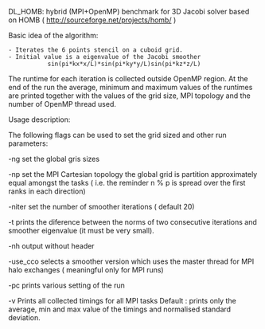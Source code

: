 DL_HOMB: hybrid (MPI+OpenMP) benchmark for 3D Jacobi solver
  based on HOMB ( http://sourceforge.net/projects/homb/ )

Basic idea of the algorithm:

	- Iterates the 6 points stencil on a cuboid grid.
	- Initial value is a eigenvalue of the Jacobi smoother
               sin(pi*kx*x/L)*sin(pi*ky*y/L)sin(pi*kz*z/L)

The runtime for each iteration is collected outside OpenMP region. 
At the end of the run the average, minimum and maximum values of
the runtimes are printed together with the values of the grid size,
 MPI topology and the number of OpenMP thread used.
        
Usage description:

The following flags can be used to set the grid sized and other run parameters:

-ng <nx> <ny> <nz>       set the global gris sizes
                         

-np <px> <py> <pz>       set the MPI Cartesian topology
                         the global  grid is partition approximately equal
                         amongst the tasks ( i.e. the reminder  n<d> % p<d> is 
                         spread over the first ranks in each direction)

-niter <n>               set the number of smoother iterations ( default 20)

-t                       prints the diference between the norms of two consecutive
			 iterations and smoother eigenvalue (it must be very small).

-nh                      output without header

-use_cco                 selects a smoother version which uses the master thread
                         for MPI halo exchanges ( meaningful only for MPI runs)

-pc                      prints various setting of the run

-v                       Prints all collected timings for all MPI tasks
                         Default : prints only the average, min and max value of the timings 
                         and normalised standard deviation.

   




